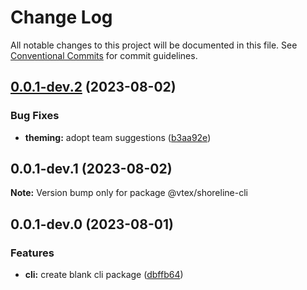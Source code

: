 # Change Log

All notable changes to this project will be documented in this file.
See [Conventional Commits](https://conventionalcommits.org) for commit guidelines.

## [0.0.1-dev.2](https://github.com/vtex/shoreline/compare/@vtex/shoreline-cli@0.0.1-dev.1...@vtex/shoreline-cli@0.0.1-dev.2) (2023-08-02)


### Bug Fixes

* **theming:** adopt team suggestions ([b3aa92e](https://github.com/vtex/shoreline/commit/b3aa92ee8af383d43699fea3b9d751ee22da5c62))





## 0.0.1-dev.1 (2023-08-02)

**Note:** Version bump only for package @vtex/shoreline-cli





## 0.0.1-dev.0 (2023-08-01)


### Features

* **cli:** create blank cli package ([dbffb64](https://github.com/vtex/shoreline/commit/dbffb640067cafcc97c215e9945baa95fdca266b))
